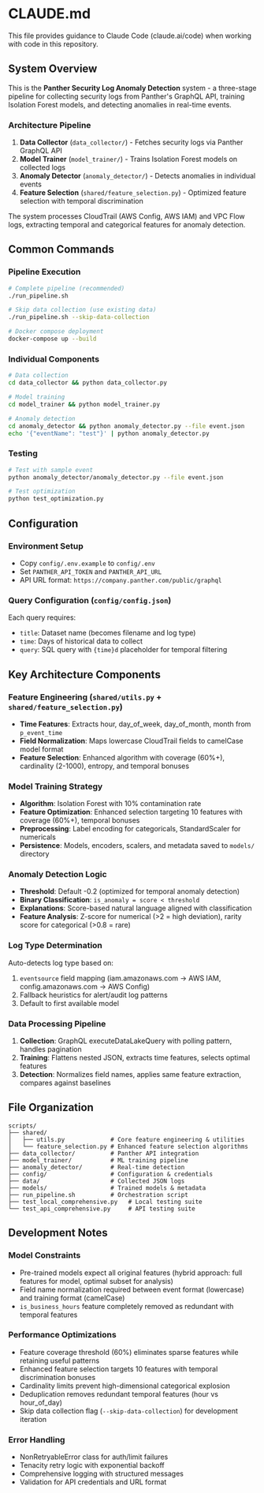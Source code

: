 # CLAUDE.md

This file provides guidance to Claude Code (claude.ai/code) when working with code in this repository.

## System Overview

This is the **Panther Security Log Anomaly Detection** system - a three-stage pipeline for collecting security logs from Panther's GraphQL API, training Isolation Forest models, and detecting anomalies in real-time events.

### Architecture Pipeline

1. **Data Collector** (`data_collector/`) - Fetches security logs via Panther GraphQL API
2. **Model Trainer** (`model_trainer/`) - Trains Isolation Forest models on collected logs  
3. **Anomaly Detector** (`anomaly_detector/`) - Detects anomalies in individual events
4. **Feature Selection** (`shared/feature_selection.py`) - Optimized feature selection with temporal discrimination

The system processes CloudTrail (AWS Config, AWS IAM) and VPC Flow logs, extracting temporal and categorical features for anomaly detection.

## Common Commands

### Pipeline Execution
```bash
# Complete pipeline (recommended)
./run_pipeline.sh

# Skip data collection (use existing data)
./run_pipeline.sh --skip-data-collection

# Docker compose deployment
docker-compose up --build
```

### Individual Components
```bash
# Data collection
cd data_collector && python data_collector.py

# Model training  
cd model_trainer && python model_trainer.py

# Anomaly detection
cd anomaly_detector && python anomaly_detector.py --file event.json
echo '{"eventName": "test"}' | python anomaly_detector.py
```

### Testing
```bash
# Test with sample event
python anomaly_detector/anomaly_detector.py --file event.json

# Test optimization
python test_optimization.py
```

## Configuration

### Environment Setup
- Copy `config/.env.example` to `config/.env`
- Set `PANTHER_API_TOKEN` and `PANTHER_API_URL`
- API URL format: `https://company.panther.com/public/graphql`

### Query Configuration (`config/config.json`)
Each query requires:
- `title`: Dataset name (becomes filename and log type)
- `time`: Days of historical data to collect
- `query`: SQL query with `{time}d` placeholder for temporal filtering

## Key Architecture Components

### Feature Engineering (`shared/utils.py` + `shared/feature_selection.py`)
- **Time Features**: Extracts hour, day_of_week, day_of_month, month from `p_event_time`
- **Field Normalization**: Maps lowercase CloudTrail fields to camelCase model format
- **Feature Selection**: Enhanced algorithm with coverage (60%+), cardinality (2-1000), entropy, and temporal bonuses

### Model Training Strategy
- **Algorithm**: Isolation Forest with 10% contamination rate
- **Feature Optimization**: Enhanced selection targeting 10 features with coverage (60%+), temporal bonuses
- **Preprocessing**: Label encoding for categoricals, StandardScaler for numericals
- **Persistence**: Models, encoders, scalers, and metadata saved to `models/` directory

### Anomaly Detection Logic
- **Threshold**: Default -0.2 (optimized for temporal anomaly detection)
- **Binary Classification**: `is_anomaly = score < threshold`
- **Explanations**: Score-based natural language aligned with classification
- **Feature Analysis**: Z-score for numerical (>2 = high deviation), rarity score for categorical (>0.8 = rare)

### Log Type Determination
Auto-detects log type based on:
1. `eventsource` field mapping (iam.amazonaws.com → AWS IAM, config.amazonaws.com → AWS Config)
2. Fallback heuristics for alert/audit log patterns
3. Default to first available model

### Data Processing Pipeline
1. **Collection**: GraphQL executeDataLakeQuery with polling pattern, handles pagination
2. **Training**: Flattens nested JSON, extracts time features, selects optimal features
3. **Detection**: Normalizes field names, applies same feature extraction, compares against baselines

## File Organization

```
scripts/
├── shared/
│   ├── utils.py             # Core feature engineering & utilities
│   └── feature_selection.py # Enhanced feature selection algorithms
├── data_collector/          # Panther API integration
├── model_trainer/           # ML training pipeline  
├── anomaly_detector/        # Real-time detection
├── config/                  # Configuration & credentials
├── data/                    # Collected JSON logs
├── models/                  # Trained models & metadata
├── run_pipeline.sh          # Orchestration script
├── test_local_comprehensive.py   # Local testing suite
└── test_api_comprehensive.py     # API testing suite
```

## Development Notes

### Model Constraints
- Pre-trained models expect all original features (hybrid approach: full features for model, optimal subset for analysis)
- Field name normalization required between event format (lowercase) and training format (camelCase)
- `is_business_hours` feature completely removed as redundant with temporal features

### Performance Optimizations
- Feature coverage threshold (60%) eliminates sparse features while retaining useful patterns
- Enhanced feature selection targets 10 features with temporal discrimination bonuses
- Cardinality limits prevent high-dimensional categorical explosion  
- Deduplication removes redundant temporal features (hour vs hour_of_day)
- Skip data collection flag (`--skip-data-collection`) for development iteration

### Error Handling
- NonRetryableError class for auth/limit failures
- Tenacity retry logic with exponential backoff
- Comprehensive logging with structured messages
- Validation for API credentials and URL format